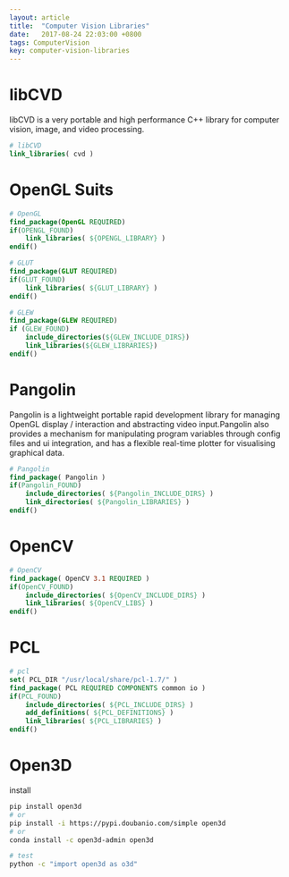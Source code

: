 ```yaml
---
layout: article
title:  "Computer Vision Libraries"
date:   2017-08-24 22:03:00 +0800
tags: ComputerVision
key: computer-vision-libraries
---
```


# libCVD

libCVD is a very portable and high performance C++ library for computer vision, image, and video processing.   

```cmake
# libCVD
link_libraries( cvd )
```

# OpenGL Suits

```cmake
# OpenGL
find_package(OpenGL REQUIRED)
if(OPENGL_FOUND)
    link_libraries( ${OPENGL_LIBRARY} )
endif()
```

```cmake
# GLUT
find_package(GLUT REQUIRED)
if(GLUT_FOUND)
    link_libraries( ${GLUT_LIBRARY} )
endif()
```

```cmake
# GLEW
find_package(GLEW REQUIRED)
if (GLEW_FOUND)
    include_directories(${GLEW_INCLUDE_DIRS})
    link_libraries(${GLEW_LIBRARIES})
endif()
```

# Pangolin

Pangolin is a lightweight portable rapid development library for managing OpenGL display / interaction and abstracting video input.Pangolin also provides a mechanism for manipulating program variables through config files and ui integration, and has a flexible real-time plotter for visualising graphical data.

```cmake
# Pangolin
find_package( Pangolin )
if(Pangolin_FOUND)
    include_directories( ${Pangolin_INCLUDE_DIRS} )
    link_directories( ${Pangolin_LIBRARIES} )
endif()
```

# OpenCV  

```cmake
# OpenCV
find_package( OpenCV 3.1 REQUIRED )
if(OpenCV_FOUND)
    include_directories( ${OpenCV_INCLUDE_DIRS} )
    link_libraries( ${OpenCV_LIBS} )
endif()
```

# PCL

```cmake
# pcl
set( PCL_DIR "/usr/local/share/pcl-1.7/" )
find_package( PCL REQUIRED COMPONENTS common io )
if(PCL_FOUND)
    include_directories( ${PCL_INCLUDE_DIRS} )
    add_definitions( ${PCL_DEFINITIONS} )
    link_libraries( ${PCL_LIBRARIES} )
endif()
```

# Open3D

install

```sh
pip install open3d
# or
pip install -i https://pypi.doubanio.com/simple open3d
# or
conda install -c open3d-admin open3d

# test
python -c "import open3d as o3d"
```
